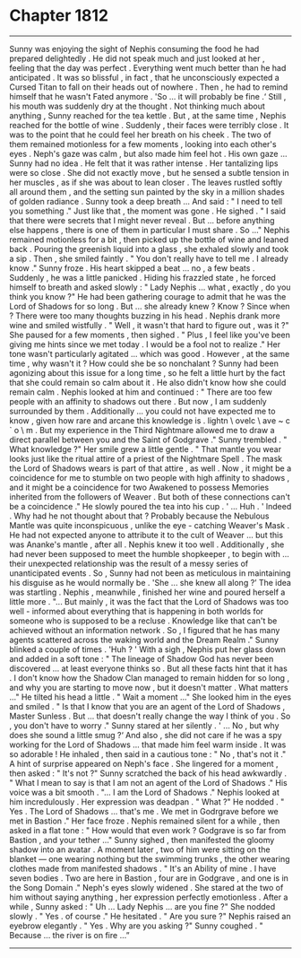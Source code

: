 
# Chapter 1812


---

Sunny was enjoying the sight of Nephis consuming the food he had prepared delightedly . He did not speak much and just looked at her , feeling that the day was perfect . Everything went much better than he had anticipated . It was so blissful , in fact , that he unconsciously expected a Cursed Titan to fall on their heads out of nowhere .
Then , he had to remind himself that he wasn't Fated anymore .
'So ... it will probably be fine .‘
Still , his mouth was suddenly dry at the thought .
Not thinking much about anything , Sunny reached for the tea kettle .
But , at the same time , Nephis reached for the bottle of wine .
Suddenly , their faces were terribly close . It was to the point that he could feel her breath on his cheek .
The two of them remained motionless for a few moments , looking into each other's eyes . Neph's gaze was calm , but also made him feel hot .
His own gaze ... Sunny had no idea . He felt that it was rather intense .
Her tantalizing lips were so close .
She did not exactly move , but he sensed a subtle tension in her muscles , as if she was about to lean closer .
The leaves rustled softly all around them , and the setting sun painted by the sky in a million shades of golden radiance .
Sunny took a deep breath ...
And said :
" I need to tell you something ."
Just like that , the moment was gone .
He sighed .
" I said that there were secrets that I might never reveal . But ... before anything else happens , there is one of them in particular I must share . So ..."
Nephis remained motionless for a bit , then picked up the bottle of wine and leaned back . Pouring the greenish liquid into a glass , she exhaled slowly and took a sip .
Then , she smiled faintly .
" You don't really have to tell me . I already know ."
Sunny froze .
His heart skipped a beat ... no , a few beats .
Suddenly , he was a little panicked .
Hiding his frazzled state , he forced himself to breath and asked slowly :
" Lady Nephis ... what , exactly , do you think you know ?"
He had been gathering courage to admit that he was the Lord of Shadows for so long . But ... she already knew ? Know ? Since when ?
There were too many thoughts buzzing in his head .
Nephis drank more wine and smiled wistfully .
" Well , it wasn't that hard to figure out , was it ?"
She paused for a few moments , then sighed .
" Plus , I feel like you've been giving me hints since we met today . I would be a fool not to realize ."
Her tone wasn't particularly agitated ... which was good .
However , at the same time , why wasn't it ? How could she be so nonchalant ?
Sunny had been agonizing about this issue for a long time , so he felt a little hurt by the fact that she could remain so calm about it .
He also didn't know how she could remain calm .
Nephis looked at him and continued :
" There are too few people with an affinity to shadows out there . But now , I am suddenly surrounded by them . Additionally ... you could not have expected me to know , given how rare and arcane this knowledge is . lіghtn \ оvеlс \ аvе ~ c ` о \ m . But my experience in the Third Nightmare allowed me to draw a direct parallel between you and the Saint of Godgrave ."
Sunny trembled .
" What knowledge ?"
Her smile grew a little gentle .
" That mantle you wear looks just like the ritual attire of a priest of the Nightmare Spell . The mask the Lord of Shadows wears is part of that attire , as well . Now , it might be a coincidence for me to stumble on two people with high affinity to shadows , and it might be a coincidence for two Awakened to possess Memories inherited from the followers of Weaver . But both of these connections can't be a coincidence ."
He slowly poured the tea into his cup .
' ... Huh . '
lndeed . Why had he not thought about that ? Probably because the Nebulous Mantle was quite inconspicuous , unlike the eye - catching Weaver's Mask . He had not expected anyone to attribute it to the cult of Weaver ... but this was Ananke's mantle , after all . Nephis knew it too well .
Additionally , she had never been supposed to meet the humble shopkeeper , to begin with ... their unexpected relationship was the result of a messy series of unanticipated events . So , Sunny had not been as meticulous in maintaining his disguise as he would normally be .
'She ... she knew all along ?’
The idea was startling .
Nephis , meanwhile , finished her wine and poured herself a little more .
"... But mainly , it was the fact that the Lord of Shadows was too well - informed about everything that is happening in both worlds for someone who is supposed to be a recluse . Knowledge like that can't be achieved without an information network . So , I figured that he has many agents scattered across the waking world and the Dream Realm ."
Sunny blinked a couple of times .
'Huh ? '
With a sigh , Nephis put her glass down and added in a soft tone :
" The lineage of Shadow God has never been discovered ... at least everyone thinks so . But all these facts hint that it has . I don't know how the Shadow Clan managed to remain hidden for so long , and why you are starting to move now , but it doesn't matter . What matters ..."
He tilted his head a little .
" Wait a moment ..."
She looked him in the eyes and smiled .
" Is that I know that you are an agent of the Lord of Shadows , Master Sunless . But ... that doesn't really change the way I think of you . So , you don't have to worry ."
Sunny stared at her silently .
' ... No , but why does she sound a little smug ?‘
And also , she did not care if he was a spy working for the Lord of Shadows ... that made him feel warm inside .
It was so adorable !
He inhaled , then said in a cautious tone :
" No , that's not it ."
A hint of surprise appeared on Neph's face .
She lingered for a moment , then asked :
" It's not ?"
Sunny scratched the back of his head awkwardly .
" What I mean to say is that I am not an agent of the Lord of Shadows ."
His voice was a bit smooth .
"... I am the Lord of Shadows ."
Nephis looked at him incredulously .
Her expression was deadpan .
" What ?"
He nodded .
" Yes . The Lord of Shadows ... that's me . We met in Godrgrave before we met in Bastion ." Her face froze .
Nephis remained silent for a while , then asked in a flat tone :
" How would that even work ? Godgrave is so far from Bastion , and your tether ..."
Sunny sighed , then manifested the gloomy shadow into an avatar . A moment later , two of him were sitting on the blanket — one wearing nothing but the swimming trunks , the other wearing clothes made from manifested shadows .
" It's an Ability of mine . I have seven bodies . Two are here in Bastion , four are in Godgrave , and one is in the Song Domain ."
Neph's eyes slowly widened .
She stared at the two of him without saying anything , her expression perfectly emotionless .
After a while , Sunny asked :
" Uh ... Lady Nephis ... are you fine ?"
She nodded slowly .
" Yes . of course ."
He hesitated .
" Are you sure ?"
Nephis raised an eyebrow elegantly .
" Yes . Why are you asking ?"
Sunny coughed .
" Because ... the river is on fire …”

---

